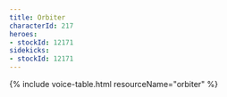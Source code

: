 ```yaml
---
title: Orbiter
characterId: 217
heroes:
- stockId: 12171
sidekicks:
- stockId: 12171
---
```


{% include voice-table.html resourceName="orbiter"
%}
